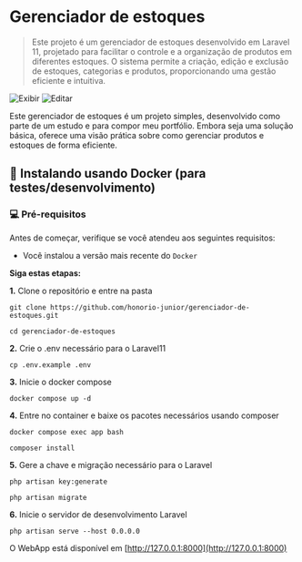 # Gerenciador de estoques

> Este projeto é um gerenciador de estoques desenvolvido em Laravel 11, projetado para facilitar o controle e a organização de produtos em diferentes estoques. O sistema permite a criação, edição e exclusão de estoques, categorias e produtos, proporcionando uma gestão eficiente e intuitiva.

![Exibir](https://i.imgur.com/hoQolRS.png)
![Editar](https://i.imgur.com/oaD6pMw.png)

Este gerenciador de estoques é um projeto simples, desenvolvido como parte de um estudo e para compor meu portfólio. Embora seja uma solução básica, oferece uma visão prática sobre como gerenciar produtos e estoques de forma eficiente.

## 🚀 Instalando usando Docker (para testes/desenvolvimento)

### 💻 Pré-requisitos

Antes de começar, verifique se você atendeu aos seguintes requisitos:

- Você instalou a versão mais recente do `Docker`

**Siga estas etapas:**

**1.** Clone o repositório e entre na pasta

```
git clone https://github.com/honorio-junior/gerenciador-de-estoques.git

cd gerenciador-de-estoques
```

**2.** Crie o .env necessário para o Laravel11

```
cp .env.example .env
```

**3.** Inicie o docker compose

```
docker compose up -d
```

**4.** Entre no container e baixe os pacotes necessários usando composer

```
docker compose exec app bash

composer install
```

**5.** Gere a chave e migração necessário para o Laravel

```
php artisan key:generate

php artisan migrate
```

**6.** Inicie o servidor de desenvolvimento Laravel

```
php artisan serve --host 0.0.0.0
```

O WebApp está disponível em [http://127.0.0.1:8000](http://127.0.0.1:8000)

